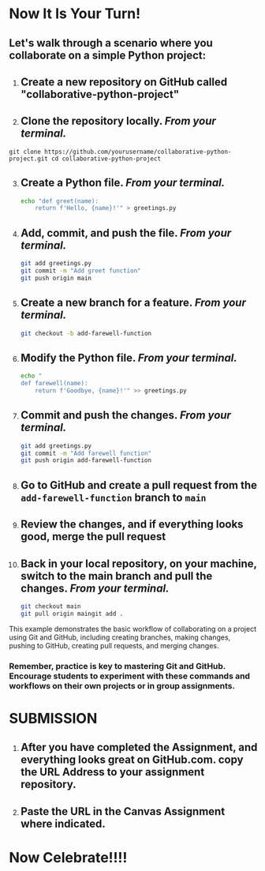 # Now It Is Your Turn!

## Let's walk through a scenario where you collaborate on a simple Python project:

1. ## Create a new repository on GitHub called "collaborative-python-project"

2. ## Clone the repository locally. ***From your terminal.***

``git clone https://github.com/yourusername/collaborative-python-project.git cd collaborative-python-project``
   

3. ## Create a Python file. ***From your terminal.***
   ```bash
   echo "def greet(name):
       return f'Hello, {name}!'" > greetings.py
   ```

4. ## Add, commit, and push the file. ***From your terminal.***
   ```bash
   git add greetings.py
   git commit -m "Add greet function"
   git push origin main
   ```

5. ## Create a new branch for a feature. ***From your terminal.***
   ```bash
   git checkout -b add-farewell-function
   ```

6. ## Modify the Python file. ***From your terminal.***
   ```bash
   echo "
   def farewell(name):
       return f'Goodbye, {name}!'" >> greetings.py
   ```

7. ## Commit and push the changes. ***From your terminal.***
   ```bash
   git add greetings.py
   git commit -m "Add farewell function"
   git push origin add-farewell-function
   ```

8. ## Go to GitHub and create a pull request from the `add-farewell-function` branch to `main`

9. ## Review the changes, and if everything looks good, merge the pull request

10. ## Back in your local repository, on your machine, switch to the main branch and pull the changes. ***From your terminal.***
    ```bash
    git checkout main
    git pull origin maingit add .

    ```

This example demonstrates the basic workflow of collaborating on a project using Git and GitHub, including creating branches, making changes, pushing to GitHub, creating pull requests, and merging changes.

### Remember, practice is key to mastering Git and GitHub. Encourage students to experiment with these commands and workflows on their own projects or in group assignments.

# SUBMISSION

1. ## After you have completed the Assignment, and everything looks great on GitHub.com. copy the URL Address to your assignment repository.
2. ## Paste the URL in the Canvas Assignment where indicated.

# Now Celebrate!!!!